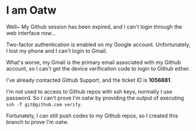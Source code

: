 # I am Oatw

Well~ My Github session has been expired,
and I can't login through the web interface now...

Two-factor authentication is enabled on my Google account.
Unfortunately, I lost my phone and I can't login to Gmail.

What's worse, my Gmail is the primary email associated with my Github account,
so I can't get the device verification code to login to Github either.

I've already contacted Github Support, and the ticket ID is **1056881**.

I'm not used to access to Github repos with ssh keys, normally I use password.
So I can't prove I'm oatw by providing the output of executing
`ssh -T git@github.com verify`.

Fortunately, I can still push codes to my Github repos,
so I created this branch to prove I'm oatw.
